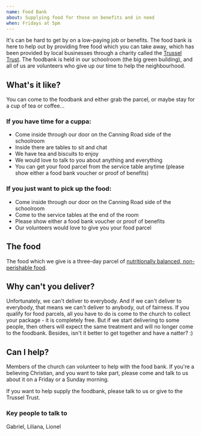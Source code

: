 ```yaml
---
name: Food Bank
about: Supplying food for those on benefits and in need
when: Fridays at 5pm
---
```


It's can be hard to get by on a low-paying job or benefits. The food bank is here to help out by providing free food which you can take away, which has been provided by local businesses through a charity called the [Trussel Trust][trussel]. The foodbank is held in our schoolroom (the big green building), and all of us are volunteers who give up our time to help the neighbourhood.


## What's it like?

You can come to the foodbank and either grab the parcel, or maybe stay for a cup of tea or coffee...

### If you have time for a cuppa:

 * Come inside through our door on the Canning Road side of the schoolroom
 * Inside there are tables to sit and chat
 * We have tea and biscuits to enjoy
 * We would love to talk to you about anything and everything
 * You can get your food parcel from the service table anytime (please show either a food bank voucher or proof of benefits)

### If you just want to pick up the food:

 * Come inside through our door on the Canning Road side of the schoolroom
 * Come to the service tables at the end of the room
 * Please show either a food bank voucher or proof of benefits
 * Our volunteers would love to give you your food parcel


## The food

The food which we give is a three-day parcel of [nutritionally balanced, non-perishable food][thefood].


## Why can't you deliver?

Unfortunately, we can't deliver to everybody. And if we can't deliver to everybody, that means we can't deliver to anybody, out of fairness. If you qualify for food parcels, all you have to do is come to the church to collect your package - it is completely free. But if we start delivering to some people, then others will expect the same treatment and will no longer come to the foodbank. Besides, isn't it better to get together and have a natter? :)


## Can I help?

Members of the church can volunteer to help with the food bank. If you're a believing Christian, and you want to take part, please come and talk to us about it on a Friday or a Sunday morning.

If you want to help supply the foodbank, please talk to us or give to the Trussel Trust.

### Key people to talk to

Gabriel, Liliana, Lionel

 
[trussel]: https://www.trusselltrust.org/
[thefood]: https://www.trusselltrust.org/get-help/emergency-food/food-parcel/